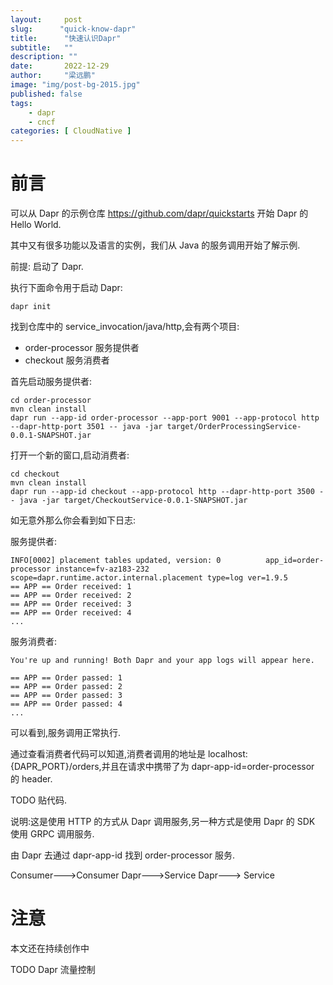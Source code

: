 ```yaml
---
layout:     post 
slug:      "quick-know-dapr"
title:      "快速认识Dapr"
subtitle:   ""
description: ""
date:       2022-12-29
author:     "梁远鹏"
image: "img/post-bg-2015.jpg"
published: false
tags:
    - dapr 
    - cncf
categories: [ CloudNative ]
---
```


# 前言

可以从 Dapr 的示例仓库 https://github.com/dapr/quickstarts 开始 Dapr 的 Hello World.  

其中又有很多功能以及语言的实例，我们从 Java 的服务调用开始了解示例.

前提:
启动了 Dapr.

执行下面命令用于启动 Dapr:
```shell
dapr init
```

找到仓库中的 service_invocation/java/http,会有两个项目:

- order-processor  服务提供者
- checkout         服务消费者

首先启动服务提供者:

```shell
cd order-processor
mvn clean install
dapr run --app-id order-processor --app-port 9001 --app-protocol http --dapr-http-port 3501 -- java -jar target/OrderProcessingService-0.0.1-SNAPSHOT.jar
```

打开一个新的窗口,启动消费者:
```shell
cd checkout
mvn clean install
dapr run --app-id checkout --app-protocol http --dapr-http-port 3500 -- java -jar target/CheckoutService-0.0.1-SNAPSHOT.jar
```


如无意外那么你会看到如下日志:

服务提供者:
```shell
INFO[0002] placement tables updated, version: 0          app_id=order-processor instance=fv-az183-232 scope=dapr.runtime.actor.internal.placement type=log ver=1.9.5
== APP == Order received: 1
== APP == Order received: 2
== APP == Order received: 3
== APP == Order received: 4
...
```

服务消费者:
```shell
You're up and running! Both Dapr and your app logs will appear here.

== APP == Order passed: 1
== APP == Order passed: 2
== APP == Order passed: 3
== APP == Order passed: 4
...
```

可以看到,服务调用正常执行.

通过查看消费者代码可以知道,消费者调用的地址是 localhost:{DAPR_PORT}/orders,并且在请求中携带了为 dapr-app-id=order-processor 的 header.

TODO 贴代码.

说明:这是使用 HTTP 的方式从 Dapr 调用服务,另一种方式是使用 Dapr 的 SDK 使用 GRPC 调用服务.

由 Dapr 去通过 dapr-app-id 找到 order-processor 服务.

Consumer--->Consumer Dapr--->Service Dapr---> Service

# 注意

本文还在持续创作中

TODO Dapr 流量控制